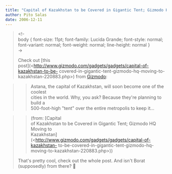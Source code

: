 ```yaml
---
title: "Capital of Kazakhstan to be Covered in Gigantic Tent; Gizmodo HQ Moving to Kazakhstan"
author: Pito Salas
date: 2006-12-11
---
```



>
> <!-  
>  body { font-size: 11pt; font-family: Lucida Grande; font-style: normal;
> font-variant: normal; font-weight: normal; line-height: normal }  
>  ->
>
> Check out [this  
>  post](<http://www.gizmodo.com/gadgets/gadgets/capital-of-kazakhstan-to-be-
> covered-in-gigantic-tent-gizmodo-hq-moving-to-kazakhstan-220883.php>) from
> [Gizmodo](<http://www.gizmodo.com>):
>

>> Astana, the capital of Kazakhstan, will soon become one of the coolest  
>  cities in the world. Why, you ask? Because they're planning to build a  
>  500-foot-high "tent" over the entire metropolis to keep it…
>>

>> (from: [Capital  
>  of Kazakhstan to be Covered in Gigantic Tent; Gizmodo HQ Moving to  
>  Kazakhstan](<http://www.gizmodo.com/gadgets/gadgets/capital-of-kazakhstan-
> to-be-covered-in-gigantic-tent-gizmodo-hq-moving-to-kazakhstan-220883.php>))
>
> That's pretty cool, check out the whole post. And isn't Borat  
>  (supposedly) from there? 🙂


